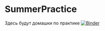 # SummerPractice
Здесь будут домашки по практике
[![Binder](https://mybinder.org/badge_logo.svg)](https://mybinder.org/v2/gh/salnikovaaa/SummerPractice/HEAD?labpath=Untitled9.ipynb)
